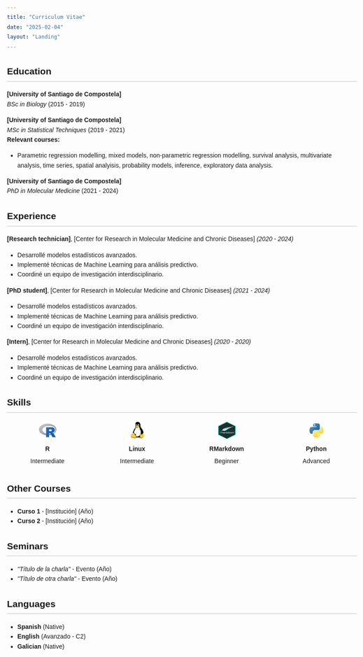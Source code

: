 ```yaml
---
title: "Curriculum Vitae"
date: "2025-02-04"
layout: "Landing"
---
```


<style>
  body {
    font-family: 'Arial', sans-serif;
    max-width: 800px;
    margin: auto;
    padding: 20px;
    line-height: 1.6;
  }
  h2 {
    border-bottom: 2px solid #ddd;
    padding-bottom: 5px;
  }
  ul {
    list-style-type: square;
  }
  .skills-grid {
    display: grid;
    grid-template-columns: repeat(auto-fit, minmax(120px, 1fr));
    gap: 20px;
    text-align: center;
    margin-top: 20px;
  }
  .skills-grid img {
    width: 40px;
    height: 40px;
  }
  .skills-grid p {
    margin: 5px 0;
  }
</style>

## Education

**[University of Santiago de Compostela]**  
*BSc in Biology* (2015 - 2019)  

**[University of Santiago de Compostela]**  
*MSc in Statistical Techniques* (2019 - 2021)  
**Relevant courses:**  
- Parametric regression modelling, mixed models, non-parametric regression modelling, survival analysis, multivariate analysis, time series, spatial analyisis, probability models, inference, exploratory data analysis.

**[University of Santiago de Compostela]**  
*PhD in Molecular Medicine* (2021 - 2024)  

## Experience

**[Research technician]**, [Center for Research in Molecular Medicine and Chronic Diseases] *(2020 - 2024)*  
- Desarrollé modelos estadísticos avanzados.
- Implementé técnicas de Machine Learning para análisis predictivo.
- Coordiné un equipo de investigación interdisciplinario.

**[PhD student]**, [Center for Research in Molecular Medicine and Chronic Diseases] *(2021 - 2024)*  
- Desarrollé modelos estadísticos avanzados.
- Implementé técnicas de Machine Learning para análisis predictivo.
- Coordiné un equipo de investigación interdisciplinario.

**[Intern]**, [Center for Research in Molecular Medicine and Chronic Diseases] *(2020 - 2020)*  
- Desarrollé modelos estadísticos avanzados.
- Implementé técnicas de Machine Learning para análisis predictivo.
- Coordiné un equipo de investigación interdisciplinario.

## Skills

<div class="skills-grid">
  <div>
    <img src="https://raw.githubusercontent.com/devicons/devicon/master/icons/r/r-original.svg" alt="R">
    <p><strong>R</strong></p>
    <p>Intermediate</p>
  </div>
  <div>
    <img src="https://raw.githubusercontent.com/devicons/devicon/master/icons/linux/linux-original.svg" alt="Linux">
    <p><strong>Linux</strong></p>
    <p>Intermediate</p>
  </div>
  <div>
    <img src="https://raw.githubusercontent.com/rstudio/hex-stickers/master/PNG/rmarkdown.png" alt="RMarkdown">
    <p><strong>RMarkdown</strong></p>
    <p>Beginner</p>
  </div>
  <div>
    <img src="https://raw.githubusercontent.com/devicons/devicon/master/icons/python/python-original.svg" alt="Python">
    <p><strong>Python</strong></p>
    <p>Advanced</p>
  </div>
</div>

## Other Courses

- **Curso 1** - [Institución] (Año)
- **Curso 2** - [Institución] (Año)

## Seminars

- *"Título de la charla"* - Evento (Año)
- *"Título de otra charla"* - Evento (Año)

## Languages

- **Spanish** (Native)
- **English** (Avanzado - C2)
- **Galician** (Native)

